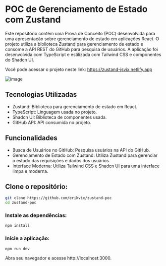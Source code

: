 # POC de Gerenciamento de Estado com Zustand

Este repositório contém uma Prova de Conceito (POC) desenvolvida para uma apresentação sobre gerenciamento de estado em aplicações React. O projeto utiliza a biblioteca Zustand para gerenciamento de estado e consome a API REST do GitHub para pesquisa de usuários. A aplicação foi desenvolvida com TypeScript e estilizada com Tailwind CSS e componentes do Shadcn UI.

Você pode acessar o projeto neste link: https://zustand-jsvix.netlify.app

![image](https://github.com/erikvix/zustand-POC/assets/124940063/be81bd8f-5923-43a5-a45b-bb8ca10c7d1d)

## Tecnologias Utilizadas
- Zustand: Biblioteca para gerenciamento de estado em React.
- TypeScript: Linguagem usada no projeto.
- Shadcn UI: Biblioteca de componentes usada.
- GitHub API: API consumida no projeto.
 
## Funcionalidades

- Busca de Usuários no GitHub: Pesquisa usuários na API do GitHub.
- Gerenciamento de Estado com Zustand: Utiliza Zustand para gerenciar o estado das requisições e dados dos usuários.
- Interface Moderna: Utiliza Tailwind CSS e Shadcn UI para uma interface limpa e moderna.

## Clone o repositório:

```sh
git clone https://github.com/erikvix/zustand-poc
cd zustand-poc
```
### Instale as dependências:
```sh
npm install
```
### Inicie a aplicação:
```sh
npm run dev
```

Abra seu navegador e acesse http://localhost:3000.
